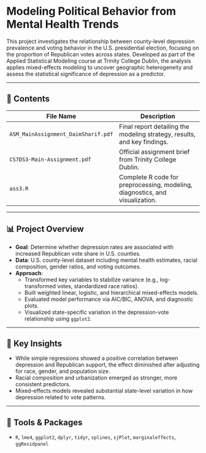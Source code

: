 # Modeling Political Behavior from Mental Health Trends

This project investigates the relationship between county-level depression prevalence and voting behavior in the U.S. presidential election, focusing on the proportion of Republican votes across states. Developed as part of the Applied Statistical Modeling course at Trinity College Dublin, the analysis applies mixed-effects modeling to uncover geographic heterogeneity and assess the statistical significance of depression as a predictor.

---

## 📁 Contents

| File Name                         | Description                                                                 |
|----------------------------------|-----------------------------------------------------------------------------|
| `ASM_MainAssignment_DaimSharif.pdf` | Final report detailing the modeling strategy, results, and key findings.     |
| `CS7DS3-Main-Assignment.pdf`     | Official assignment brief from Trinity College Dublin.                      |
| `ass3.R`                         | Complete R code for preprocessing, modeling, diagnostics, and visualization.|

---

## 📊 Project Overview

- **Goal**: Determine whether depression rates are associated with increased Republican vote share in U.S. counties.
- **Data**: U.S. county-level dataset including mental health estimates, racial composition, gender ratios, and voting outcomes.
- **Approach**:
  - Transformed key variables to stabilize variance (e.g., log-transformed votes, standardized race ratios).
  - Built weighted linear, logistic, and hierarchical mixed-effects models.
  - Evaluated model performance via AIC/BIC, ANOVA, and diagnostic plots.
  - Visualized state-specific variation in the depression-vote relationship using `ggplot2`.

---

## 📌 Key Insights

- While simple regressions showed a positive correlation between depression and Republican support, the effect diminished after adjusting for race, gender, and population size.
- Racial composition and urbanization emerged as stronger, more consistent predictors.
- Mixed-effects models revealed substantial state-level variation in how depression related to vote patterns.

---

## 🔧 Tools & Packages

- `R`, `lme4`, `ggplot2`, `dplyr`, `tidyr`, `splines`, `sjPlot`, `marginaleffects`, `ggResidpanel`


